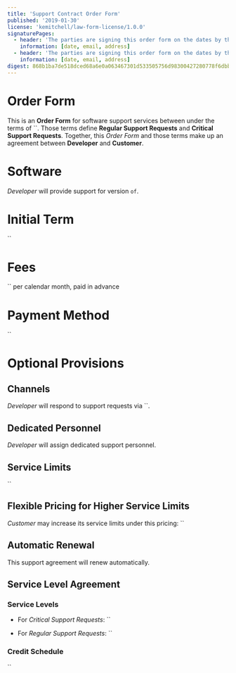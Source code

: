 ```yaml
---
title: 'Support Contract Order Form'
published: '2019-01-30'
license: 'kemitchell/law-form-license/1.0.0'
signaturePages:
  - header: 'The parties are signing this order form on the dates by their signatures.'
    information: [date, email, address]
  - header: 'The parties are signing this order form on the dates by their signatures.'
    information: [date, email, address]
digest: 868b1ba7de518dced68a6e0a063467301d533505756d98300427280778f6dbb9
---
```


# Order Form

This is an **Order Form** for software support services between under the terms of ``. Those terms define **Regular Support Requests** and **Critical Support Requests**. Together, this _Order Form_ and those terms make up an agreement between **Developer** and **Customer**.

# Software

_Developer_ will provide support for version `of`.

# Initial Term

``

# Fees

`` per calendar month, paid in advance

# Payment Method

``

# Optional Provisions

## Channels

_Developer_ will respond to support requests via ``.

## Dedicated Personnel

_Developer_ will assign dedicated support personnel.

## Service Limits

``

## Flexible Pricing for Higher Service Limits

_Customer_ may increase its service limits under this pricing: ``

## Automatic Renewal

This support agreement will renew automatically.

## Service Level Agreement

### Service Levels

- For _Critical Support Requests_: ``

- For _Regular Support Requests_: ``

### Credit Schedule

``
